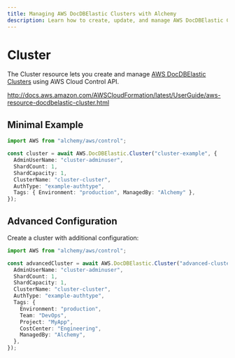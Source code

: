 ```yaml
---
title: Managing AWS DocDBElastic Clusters with Alchemy
description: Learn how to create, update, and manage AWS DocDBElastic Clusters using Alchemy Cloud Control.
---
```


# Cluster

The Cluster resource lets you create and manage [AWS DocDBElastic Clusters](https://docs.aws.amazon.com/docdbelastic/latest/userguide/) using AWS Cloud Control API.

http://docs.aws.amazon.com/AWSCloudFormation/latest/UserGuide/aws-resource-docdbelastic-cluster.html

## Minimal Example

```ts
import AWS from "alchemy/aws/control";

const cluster = await AWS.DocDBElastic.Cluster("cluster-example", {
  AdminUserName: "cluster-adminuser",
  ShardCount: 1,
  ShardCapacity: 1,
  ClusterName: "cluster-cluster",
  AuthType: "example-authtype",
  Tags: { Environment: "production", ManagedBy: "Alchemy" },
});
```

## Advanced Configuration

Create a cluster with additional configuration:

```ts
import AWS from "alchemy/aws/control";

const advancedCluster = await AWS.DocDBElastic.Cluster("advanced-cluster", {
  AdminUserName: "cluster-adminuser",
  ShardCount: 1,
  ShardCapacity: 1,
  ClusterName: "cluster-cluster",
  AuthType: "example-authtype",
  Tags: {
    Environment: "production",
    Team: "DevOps",
    Project: "MyApp",
    CostCenter: "Engineering",
    ManagedBy: "Alchemy",
  },
});
```

